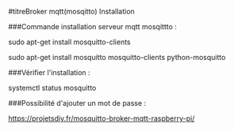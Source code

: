 #titreBroker mqtt(mosqitto) Installation

###Commande installation serveur mqtt mosqittto : 

sudo apt-get install mosquitto-clients

sudo apt-get install mosquitto mosquitto-clients python-mosquitto

###Vérifier l'installation :

systemctl status mosquitto

###Possibilité d'ajouter un mot de passe : 

https://projetsdiy.fr/mosquitto-broker-mqtt-raspberry-pi/
